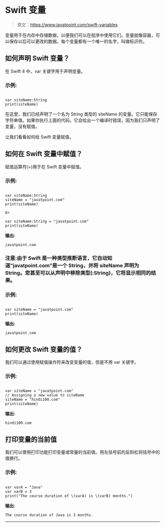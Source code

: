 # Swift 变量

> 原文：<https://www.javatpoint.com/swift-variables>

变量用于在内存中存储数据，以便我们可以在程序中使用它们。变量就像容器，可以保存以后可以更改的数据。每个变量都有一个唯一的名字，叫做标识符。

## 如何声明 Swift 变量？

在 Swift 4 中，var 关键字用于声明变量。

### 示例:

```

var siteName:String
print(siteName)

```

在这里，我们已经声明了一个名为 String 类型的 siteName 的变量。它只能保存字符串值。如果你执行上面的代码，它会给出一个编译时错误，因为我们只声明了变量，没有赋值。

让我们看看如何给 Swift 变量赋值。

## 如何在 Swift 变量中赋值？

赋值运算符(=)用于在 Swift 变量中赋值。

### 示例:

```

var siteName:String
siteName = "javatpoint.com"
print(siteName)

Or

var siteName:String = "javatpoint.com"
print(siteName)

```

**输出:**

```
javatpoint.com 

```

### 注意:由于 Swift 是一种类型推断语言，它自动知道“javatpoint.com”是一个 String，并将 siteName 声明为 String。您甚至可以从声明中移除类型(:String)，它将显示相同的结果。

### 示例:

```

var siteName = "javatpoint.com"
print(siteName)

```

**输出:**

```
javatpoint.com 

```

## 如何更改 Swift 变量的值？

我们可以通过使用赋值操作符来改变变量的值，但是不用 var 关键字。

### 示例:

```

var siteName = "javatpoint.com" 
// Assigning a new value to siteName
siteName = "hindi100.com"
print(siteName)

```

**输出:**

```
hindi100.com

```

## 打印变量的当前值

我们可以使用打印功能打印变量或常量的当前值。用左括号前的反斜杠将括号中的值换行。

### 示例:

```

var varA = "Java"
var varB = 3
print("The course duration of \(varA) is \(varB) months.")

```

**输出:**

```
The course duration of Java is 3 months. 

```

* * *